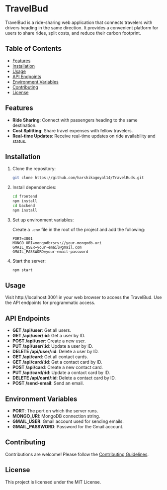# TravelBud

TravelBud is a ride-sharing web application that connects travelers with drivers heading in the same direction. It provides a convenient platform for users to share rides, split costs, and reduce their carbon footprint.

## Table of Contents

- [Features](#features)
- [Installation](#installation)
- [Usage](#usage)
- [API Endpoints](#api-endpoints)
- [Environment Variables](#environment-variables)
- [Contributing](#contributing)
- [License](#license)

## Features

- **Ride Sharing**: Connect with passengers heading to the same destination.
- **Cost Splitting**: Share travel expenses with fellow travelers.
- **Real-time Updates**: Receive real-time updates on ride availability and status.

## Installation

1. Clone the repository:

    ```bash
    git clone https://github.com/harshikagoyal14/TravelBuds.git
    ```

2. Install dependencies:

    ```bash
    cd frontend
    npm install
    cd backend
    npm install
    ```

3. Set up environment variables:

   Create a `.env` file in the root of the project and add the following:

    ```env
    PORT=3001
    MONGO_URI=mongodb+srv://your-mongodb-uri
    GMAIL_USER=your-email@gmail.com
    GMAIL_PASSWORD=your-email-password
    ```

4. Start the server:

    ```bash
    npm start
    ```

## Usage

Visit http://localhost:3001 in your web browser to access the TravelBud. Use the API endpoints for programmatic access.

## API Endpoints

- **GET /api/user**: Get all users.
- **GET /api/user/:id**: Get a user by ID.
- **POST /api/user**: Create a new user.
- **PUT /api/user/:id**: Update a user by ID.
- **DELETE /api/user/:id**: Delete a user by ID.
- **GET /api/card**: Get all contact cards.
- **GET /api/card/:id**: Get a contact card by ID.
- **POST /api/card**: Create a new contact card.
- **PUT /api/card/:id**: Update a contact card by ID.
- **DELETE /api/card/:id**: Delete a contact card by ID.
- **POST /send-email**: Send an email.

## Environment Variables

- **PORT**: The port on which the server runs.
- **MONGO_URI**: MongoDB connection string.
- **GMAIL_USER**: Gmail account used for sending emails.
- **GMAIL_PASSWORD**: Password for the Gmail account.

## Contributing

Contributions are welcome! Please follow the [Contributing Guidelines](CONTRIBUTING.md).

## License

This project is licensed under the MIT License.
